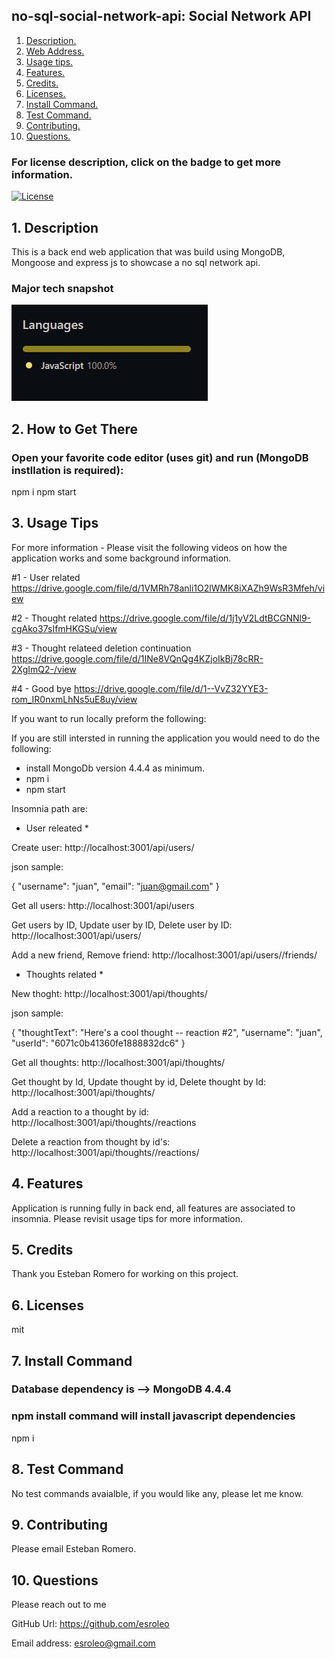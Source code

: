 ## no-sql-social-network-api: Social Network API

1. [ Description. ](#desc)
2. [ Web Address. ](#web-address)
3. [ Usage tips. ](#usage)
4. [ Features. ](#features)
5. [ Credits. ](#credits)
6. [ Licenses. ](#licenses)
7. [ Install Command. ](#commandInstall)
8. [ Test Command. ](#commandTest)
9. [ Contributing. ](#contributing)
9. [ Questions. ](#questions)

### For license description, click on the badge to get more information.
[![License](https://img.shields.io/badge/License-MIT%20-blue.svg)](https://opensource.org/licenses/mit)

<a name="desc"></a>
## 1. Description

This is a back end web application that was build using MongoDB, Mongoose and express js to showcase a no sql network api.

### Major tech snapshot

![tech](./assets/images/tech-used.JPG?raw=true "tech-used.JPG")

<a name="web-address"></a>
## 2. How to Get There

### Open your favorite code editor (uses git) and run (MongoDB instllation is required):

npm i
npm start


<a name="usage"></a>
## 3. Usage Tips

For more information - Please visit the following videos on how the application works and some background information.

#1 - User related
https://drive.google.com/file/d/1VMRh78anli1O2lWMK8iXAZh9WsR3Mfeh/view

#2 - Thought related
https://drive.google.com/file/d/1j1yV2LdtBCGNNl9-cgAko37sIfmHKGSu/view

#3 - Thought relateed deletion continuation
https://drive.google.com/file/d/1INe8VQnQg4KZjoIkBj78cRR-2XgImQ2-/view

#4 - Good bye
https://drive.google.com/file/d/1--VvZ32YYE3-rom_IR0nxmLhNs5uE8uy/view


If you want to run locally preform the following:

If you are still intersted in running the application you would need to do the following:
* install MongoDb version 4.4.4 as minimum.
* npm i
* npm start

Insomnia path are:

* User releated *

Create user: 
http://localhost:3001/api/users/

json sample:

{
  "username": "juan",
  "email": "juan@gmail.com"
}


Get all users: 
http://localhost:3001/api/users

Get users by ID, Update user by ID, Delete user by ID:
http://localhost:3001/api/users/<userId>

Add a new friend, Remove friend:
http://localhost:3001/api/users/<recipient userId>/friends/<friend user Id>

* Thoughts related *

New thoght:
http://localhost:3001/api/thoughts/

json sample:

{
  "thoughtText": "Here's a cool thought -- reaction #2",
  "username": "juan",
  "userId": "6071c0b41360fe1888832dc6"
}

Get all thoughts:
http://localhost:3001/api/thoughts/

Get thought by Id, Update thought by id, Delete thought by Id:
http://localhost:3001/api/thoughts/<thoughtId>

Add a reaction to a thought by id:
http://localhost:3001/api/thoughts/<thoughtId>/reactions
  
Delete a reaction from thought by id's:
http://localhost:3001/api/thoughts/<thoughtId>/reactions/<reactionId>

<a name="features"></a>
## 4. Features

Application is running fully in back end, all features are associated to insomnia. Please revisit usage tips for more information.

<a name="credits"></a>
## 5. Credits

Thank you Esteban Romero for working on this project.

<a name="licenses"></a>
## 6. Licenses

mit

<a name="commandInstall"></a>
## 7. Install Command

### Database dependency is --> MongoDB 4.4.4  
### npm install command will install javascript dependencies

npm i

<a name="commandTest"></a>
## 8. Test Command

No test commands avaialble, if you would like any, please let me know.

<a name="contributing"></a>
## 9. Contributing

Please email Esteban Romero.

<a name="questions"></a>
## 10. Questions

Please reach out to me

GitHub Url: https://github.com/esroleo

Email address: esroleo@gmail.com





